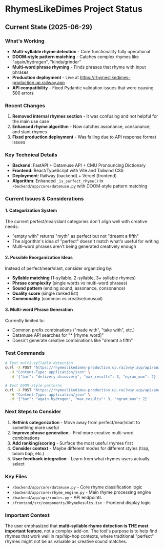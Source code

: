 # RhymesLikeDimes Project Status

## Current State (2025-06-29)

### What's Working
- **Multi-syllable rhyme detection** - Core functionality fully operational
- **DOOM-style pattern matching** - Catches complex rhymes like "again/hydrogen", "kinda/grinder"
- **Multi-word phrase rhyming** - Finds phrases that rhyme with input phrases
- **Production deployment** - Live at https://rhymeslikedimes-production.up.railway.app
- **API compatibility** - Fixed Pydantic validation issues that were causing 500 errors

### Recent Changes
1. **Removed internal rhymes section** - It was confusing and not helpful for the main use case
2. **Enhanced rhyme algorithm** - Now catches assonance, consonance, and slant rhymes
3. **Fixed production deployment** - Was failing due to API response format issues

### Key Technical Details
- **Backend**: FastAPI + Datamuse API + CMU Pronouncing Dictionary
- **Frontend**: React/TypeScript with Vite and Tailwind CSS
- **Deployment**: Railway (backend) + Vercel (frontend)
- **Algorithm**: Enhanced `_is_perfect_rhyme()` in `/backend/app/core/datamuse.py` with DOOM-style pattern matching

### Current Issues & Considerations

#### 1. Categorization System
The current perfect/near/slant categories don't align well with creative needs:
- "empty with" returns "myth" as perfect but not "dreamt a fifth" 
- The algorithm's idea of "perfect" doesn't match what's useful for writing
- Multi-word phrases aren't being generated creatively enough

#### 2. Possible Reorganization Ideas
Instead of perfect/near/slant, consider organizing by:
- **Syllable matching** (1-syllable, 2-syllable, 3+ syllable rhymes)
- **Phrase complexity** (single words vs multi-word phrases)
- **Sound pattern** (ending sound, assonance, consonance)
- **Quality score** (single ranked list)
- **Commonality** (common vs creative/unusual)

#### 3. Multi-word Phrase Generation
Currently limited to:
- Common prefix combinations ("made with", "take with", etc.)
- Datamuse API searches for "* [rhyme_word]"
- Doesn't generate creative combinations like "dreamt a fifth"

### Test Commands
```bash
# Test multi-syllable detection
curl -X POST "https://rhymeslikedimes-production.up.railway.app/api/analyze" \
  -H "Content-Type: application/json" \
  -d '{"bar": "delivery discovery", "max_results": 3, "ngram_max": 2}'

# Test DOOM-style patterns
curl -X POST "https://rhymeslikedimes-production.up.railway.app/api/analyze" \
  -H "Content-Type: application/json" \
  -d '{"bar": "again hydrogen", "max_results": 3, "ngram_max": 2}'
```

### Next Steps to Consider
1. **Rethink categorization** - Move away from perfect/near/slant to something more useful
2. **Improve phrase generation** - Find more creative multi-word combinations
3. **Add ranking/scoring** - Surface the most useful rhymes first
4. **Consider context** - Maybe different modes for different styles (trap, boom bap, etc.)
5. **User feedback integration** - Learn from what rhymes users actually select

### Key Files
- `/backend/app/core/datamuse.py` - Core rhyme classification logic
- `/backend/app/core/rhyme_engine.py` - Main rhyme processing engine
- `/backend/app/api/routes.py` - API endpoints
- `/frontend/src/components/RhymeResults.tsx` - Frontend display logic

### Important Context
The user emphasized that **multi-syllable rhyme detection is THE most important feature**, not a complex add-on. The tool's purpose is to help find rhymes that work well in rap/hip-hop contexts, where traditional "perfect" rhymes might not be as valuable as creative sound matches.